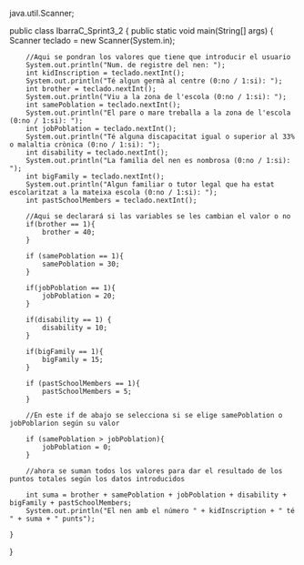 java.util.Scanner;

public class IbarraC_Sprint3_2 {
    public static void main(String[] args) {
        Scanner teclado = new Scanner(System.in);

        //Aqui se pondran los valores que tiene que introducir el usuario
        System.out.println("Num. de registre del nen: ");
        int kidInscription = teclado.nextInt();
        System.out.println("Té algun germà al centre (0:no / 1:si): ");
        int brother = teclado.nextInt();
        System.out.println("Viu a la zona de l'escola (0:no / 1:si): ");
        int samePoblation = teclado.nextInt();
        System.out.println("El pare o mare treballa a la zona de l'escola (0:no / 1:si): ");
        int jobPoblation = teclado.nextInt();
        System.out.println("Té alguna discapacitat igual o superior al 33% o malaltia crònica (0:no / 1:si): ");
        int disability = teclado.nextInt();
        System.out.println("La familia del nen es nombrosa (0:no / 1:si): ");
        int bigFamily = teclado.nextInt();
        System.out.println("Algun familiar o tutor legal que ha estat escolaritzat a la mateixa escola (0:no / 1:si): ");
        int pastSchoolMembers = teclado.nextInt();

        //Aqui se declarará si las variables se les cambian el valor o no
        if(brother == 1){
            brother = 40;
        }

        if (samePoblation == 1){
            samePoblation = 30;
        }

        if(jobPoblation == 1){
            jobPoblation = 20;
        }

        if(disability == 1) {
            disability = 10;
        }

        if(bigFamily == 1){
            bigFamily = 15;
        }

        if (pastSchoolMembers == 1){
            pastSchoolMembers = 5;
        }

        //En este if de abajo se selecciona si se elige samePoblation o jobPoblarion según su valor

        if (samePoblation > jobPoblation){
            jobPoblation = 0;
        }

        //ahora se suman todos los valores para dar el resultado de los puntos totales según los datos introducidos

        int suma = brother + samePoblation + jobPoblation + disability + bigFamily + pastSchoolMembers;
        System.out.println("El nen amb el número " + kidInscription + " té " + suma + " punts");

    }
}
